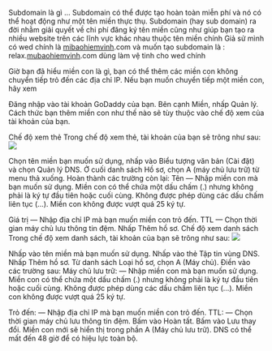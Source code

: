 Subdomain là gì ... Subdomain có thể được tạo hoàn toàn miễn phí và nó có thể hoạt động như một tên miền thực thụ. Subdomain (hay sub domain) ra đời nhằm giải quyết về chi phí đăng ký tên miền cũng như giúp bạn tạo ra nhiều website trên các lĩnh vực khác nhau thuộc tên miền chính
Giả sử mình có wed chính là [mibaohiemvinh](https://mubaohiemvinh.com/).com và muốn tạo subdomain là : relax.[mubaohiemvinh](https://mubaohiemvinh.com).com dùng làm vệ tinh cho wed chính

Giờ bạn đã hiểu miền con là gì, bạn có thể thêm các miền con không chuyển tiếp trỏ đến các địa chỉ IP. Nếu bạn muốn chuyển tiếp một miền con, hãy xem

Đăng nhập vào tài khoản GoDaddy của bạn.
Bên cạnh Miền, nhấp Quản lý.
Cách thức bạn thêm miền con như thế nào sẽ tùy thuộc vào chế độ xem của tài khoản của bạn.

Chế độ xem thẻ
Trong chế độ xem thẻ, tài khoản của bạn sẽ trông như sau:
![](https://images.viblo.asia/84aeb7e8-7e93-49b9-9660-44e10b02e826.png)

Chọn tên miền bạn muốn sử dụng, nhấp vào Biểu tượng văn bản (Cài đặt) và chọn Quản lý DNS.
Ở cuối danh sách Hồ sơ, chọn A (máy chủ lưu trữ) từ menu thả xuống.
Hoàn thành các trường còn lại:
Tên — Nhập miền con mà bạn muốn sử dụng.
Miền con có thể chứa một dấu chấm (.) nhưng không phải là ký tự đầu tiên hoặc cuối cùng. Không được phép dùng các dấu chấm liên tục (...). Miền con không được vượt quá 25 ký tự.

Giá trị — Nhập địa chỉ IP mà bạn muốn miền con trỏ đến.
TTL — Chọn thời gian máy chủ lưu thông tin đệm.
Nhấp Thêm hồ sơ.
Chế độ xem danh sách
Trong chế độ xem danh sách, tài khoản của bạn sẽ trông như sau:
![](https://images.viblo.asia/4be388fb-6944-4a2b-892a-f41a72004612.png)

Nhấp vào tên miền mà bạn muốn sử dụng.
Nhấp vào thẻ Tập tin vùng DNS.
Nhấp Thêm hồ sơ.
Từ danh sách Loại hồ sơ, chọn A (Máy chủ).
Điền vào các trường sau:
Máy chủ lưu trữ: — Nhập miền con mà bạn muốn sử dụng.
Miền con có thể chứa một dấu chấm (.) nhưng không phải là ký tự đầu tiên hoặc cuối cùng. Không được phép dùng các dấu chấm liên tục (...). Miền con không được vượt quá 25 ký tự.

Trỏ đến: — Nhập địa chỉ IP mà bạn muốn miền con trỏ đến.
TTL: — Chọn thời gian máy chủ lưu thông tin đệm.
Bấm vào Hoàn tất.
Bấm vào Lưu thay đổi. Miền con mới sẽ hiển thị trong phần A (Máy chủ lưu trữ).
DNS có thể mất đến 48 giờ để có hiệu lực toàn bộ.